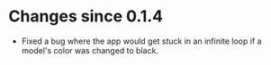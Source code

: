 # Changes since 0.1.4
* Fixed a bug where the app would get stuck in an infinite loop if a model's color was changed to black.

